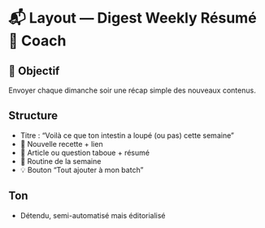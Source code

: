 # 📬 Layout — Digest Weekly Résumé 💩 Coach

## 🎯 Objectif
Envoyer chaque dimanche soir une récap simple des nouveaux contenus.

## Structure
- Titre : “Voilà ce que ton intestin a loupé (ou pas) cette semaine”
- 📌 Nouvelle recette + lien
- 📖 Article ou question taboue + résumé
- 🧘 Routine de la semaine
- 💡 Bouton “Tout ajouter à mon batch”

## Ton
- Détendu, semi-automatisé mais éditorialisé
